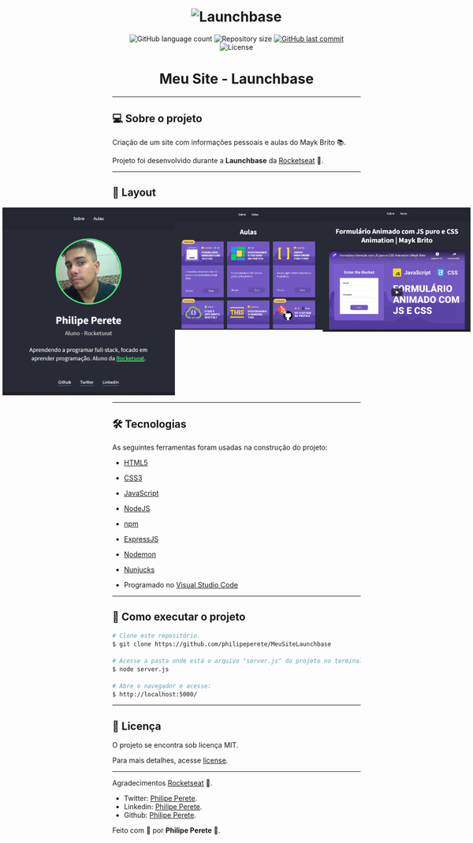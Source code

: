 <h1 align="center">
    <img alt="Launchbase" src="https://storage.googleapis.com/golden-wind/bootcamp-launchbase/logo.png" width="400px" />
</h1>

<p align="center">
  <img alt="GitHub language count" src="https://img.shields.io/github/languages/count/philipeperete/MeuSiteLaunchbase?color=%2304D361">

  <img alt="Repository size" src="https://img.shields.io/github/repo-size/philipeperete/MeuSiteLaunchbase">

  <a href="https://github.com/philipeperete/MeuSiteLaunchbase/commits/master">
    <img alt="GitHub last commit" src="https://img.shields.io/github/last-commit/philipeperete/MeuSiteLaunchbase">
  </a>

  <img alt="License" src="https://img.shields.io/badge/license-MIT-brightgreen">

</p>

<h1 align="center"> Meu Site - Launchbase </h1>

_________

## 💻 Sobre o projeto

Criação de um site com informações pessoais e aulas do Mayk Brito 📚. 

Projeto foi desenvolvido durante a **Launchbase** da [Rocketseat][rs] 🚀.

_________

## 🎨 Layout

<p align="center" style="display: flex; align-items: flex-start; justify-content: center;">
  <img alt="Sobre" title="Tela sobre" src="./imagens/sobre.png" width="350px">
 
  <br>
  <img alt="Aulas" title="Tela de aulas" src="./imagens/aulas.png" width="300px">
  <img alt="Videos" title="Tela do player do vídeo" src="./imagens/videoaula.png" width="300px">
</p>

_________

## 🛠 Tecnologias

As seguintes ferramentas foram usadas na construção do projeto:

 - [HTML5]
 - [CSS3]
 
 - [JavaScript]
 
 - [NodeJS]
 - [npm]
 - [ExpressJS]
 - [Nodemon]
 - [Nunjucks]

- Programado no [Visual Studio Code]

_________

## 🚀 Como executar o projeto

```bash
# Clone este repositório.
$ git clone https://github.com/philipeperete/MeuSiteLaunchbase

# Acesse a pasta onde está o arquivo "server.js" do projeto no terminal/cmd.
$ node server.js

# Abre o navegador e acesse: 
$ http://localhost:5000/

```

_________

## 📝 Licença

O projeto se encontra sob licença MIT.

Para mais detalhes, acesse [license](LICENSE).

_________

Agradecimentos [Rocketseat][rs] 🚀.

* Twitter: [Philipe Perete](https://twitter.com/PhilipePerete).
* Linkedin: [Philipe Perete](https://www.linkedin.com/in/philipe-perete-b76622104/).
* Github: [Philipe Perete](https://github.com/philipeperete).

Feito com 💙 por **Philipe Perete** 👻.


[HTML5]: https://developer.mozilla.org/en-US/docs/Web/Guide/HTML/HTML5
[CSS3]: https://developer.mozilla.org/en-US/docs/Archive/CSS3 
 
[JavaScript]: https://www.javascript.com/  

[ExpressJS]: https://expressjs.com/
[Nunjucks]: https://mozilla.github.io/nunjucks/templating.html
[Nodemon]: https://nodemon.io/
[NodeJS]: https://nodejs.org/
[npm]: https://www.npmjs.com/get-npm

[Visual Studio Code]: https://code.visualstudio.com/ 
[rs]: https://rocketseat.com.br 
